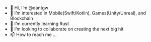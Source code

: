 - 👋 Hi, I’m @dantgw
- 👀 I’m interested in Mobile(Swift/Kotlin), Games(Unity/Unreal), and Blockchain 
- 🌱 I’m currently learning Rust
- 💞️ I’m looking to collaborate on creating the next big hit
- 📫 How to reach me ... 

<!---
dantgw/dantgw is a ✨ special ✨ repository because its `README.md` (this file) appears on your GitHub profile.
You can click the Preview link to take a look at your changes.
--->
